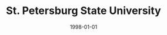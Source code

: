 ---
date: '1998-01-01' # date in which the content is created - defaults to "today"
title: 'St. Petersburg State University'
draft: false # set to "true" if you want to hide the content 

university: "St.Petersburg State University"
year: "1998-2003"
degree: "Specialist, Environmental Geology"

---